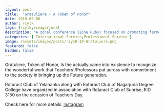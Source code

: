 ```yaml
---
layout: post
title:  "Gratuliere - A Token of Honor"
date: 2018-09-08
author: rcylk
tags: [rcylk,rcnagarjuna]
description: "A zonal conference (Zone Ruby) focused on promoting farmers day and organic farming. More than 60 rotaractors from different parts of RID 3190 had participated."
categories: [ International-Service,Professional-Service ]
image: /assets/images/posts/riy18-19-Gratuliere.png
featured: false
hidden: false
---
```


Gratuliere, Token of Honor, Is the actually came into existence to recognize the wonderful work that Teachers'/Professors put across with commitment to the society in bringing up the Future generation.

Rotaract Club of Yelahanka along with Rotaract Club of Nagarjuna Degree College have organized in association with Rotaract Club of Sunrise, RID 3150 on the occasion of Teachers Day.

Check here for more details: <a rel="noopener noreferrer" target="_blank" href="https://www.instagram.com/p/BnqYkceFbUy/?igshid=d7tdo44mhzqe">Instagram</a>
